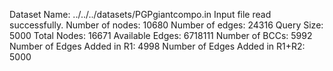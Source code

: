 Dataset Name: ../../../datasets/PGPgiantcompo.in
Input file read successfully.
Number of nodes: 10680
Number of edges: 24316
Query Size: 5000
Total Nodes: 16671
Available Edges: 6718111
Number of BCCs: 5992
Number of Edges Added in R1: 4998
Number of Edges Added in R1+R2: 5000

